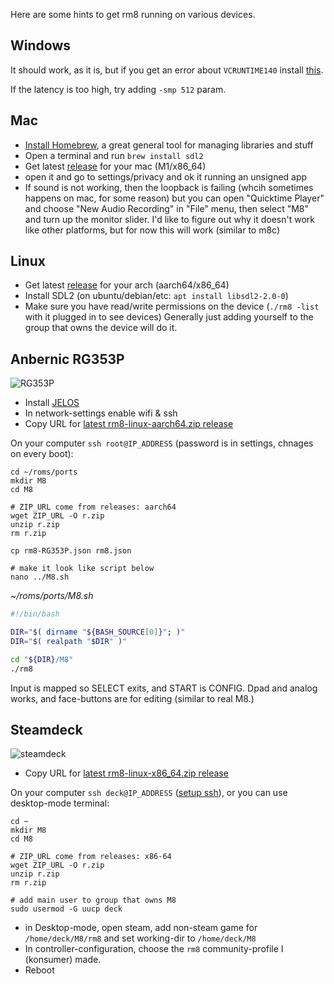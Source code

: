 Here are some hints to get rm8 running on various devices.

## Windows

It should work, as it is, but if you get an error about `VCRUNTIME140` install [this](https://www.microsoft.com/en-us/download/details.aspx?id=52685).

If the latency is too high, try adding `-smp 512` param.

## Mac

- [Install Homebrew](https://brew.sh/), a great general tool for managing libraries and stuff
- Open a terminal and run `brew install sdl2`
- Get latest [release](https://github.com/konsumer/rm8/releases) for your mac (M1/x86_64)
- open it and go to settings/privacy and ok it running an unsigned app
- If sound is not working, then the loopback is failing (whcih sometimes happens on mac, for some reason) but you can open "Quicktime Player" and choose "New Audio Recording" in "File" menu, then select "M8" and turn up the monitor slider. I'd like to figure out why it doesn't work like other platforms, but for now this will work (similar to m8c)

## Linux

- Get latest [release](https://github.com/konsumer/rm8/releases) for your arch (aarch64/x86_64)
- Install SDL2 (on ubuntu/debian/etc: `apt install libsdl2-2.0-0`)
- Make sure you have read/write permissions on the device (`./rm8 -list` with it plugged in to see devices) Generally just adding yourself to the group that owns the device will do it.


## Anbernic RG353P

![RG353P](https://user-images.githubusercontent.com/83857/209609257-1da08aca-d8fa-48cc-98ed-e3e54d89136e.jpeg)

- Install [JELOS](https://github.com/JustEnoughLinuxOS/distribution)
- In network-settings enable wifi & ssh
- Copy URL for [latest rm8-linux-aarch64.zip release](https://github.com/konsumer/rm8/releases)

On your computer `ssh root@IP_ADDRESS` (password is in settings, chnages on every boot):

```
cd ~/roms/ports
mkdir M8
cd M8

# ZIP_URL come from releases: aarch64
wget ZIP_URL -O r.zip
unzip r.zip
rm r.zip

cp rm8-RG353P.json rm8.json

# make it look like script below
nano ../M8.sh
```

*~/roms/ports/M8.sh*
```sh
#!/bin/bash

DIR="$( dirname "${BASH_SOURCE[0]}"; )"
DIR="$( realpath "$DIR" )"

cd "${DIR}/M8"
./rm8
```

Input is mapped so SELECT exits, and START is CONFIG. Dpad and analog works, and face-buttons are for editing (similar to real M8.)


## Steamdeck

![steamdeck](https://user-images.githubusercontent.com/83857/209611069-7cf42ce3-7690-42ba-8d52-d511f68faf95.jpeg)

- Copy URL for [latest rm8-linux-x86_64.zip release](https://github.com/konsumer/rm8/releases)

On your computer `ssh deck@IP_ADDRESS` ([setup ssh](https://shendrick.net/Gaming/2022/05/30/sshonsteamdeck.html)), or you can use desktop-mode terminal:

```
cd ~
mkdir M8
cd M8

# ZIP_URL come from releases: x86-64
wget ZIP_URL -O r.zip
unzip r.zip
rm r.zip

# add main user to group that owns M8
sudo usermod -G uucp deck
```

- in Desktop-mode, open steam, add non-steam game for `/home/deck/M8/rm8` and set working-dir to `/home/deck/M8`
- In controller-configuration, choose the `rm8` community-profile I (konsumer) made.
- Reboot
